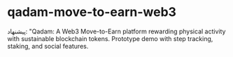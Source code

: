 # qadam-move-to-earn-web3
پیشنهاد: "Qadam: A Web3 Move-to-Earn platform rewarding physical activity with sustainable blockchain tokens. Prototype demo with step tracking, staking, and social features.
